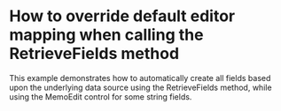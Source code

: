 # How to override default editor mapping when calling the RetrieveFields method 


<p>This example demonstrates how to automatically create all fields based upon the underlying data source using the RetrieveFields method, while using the MemoEdit control for some string fields.</p>

<br/>


